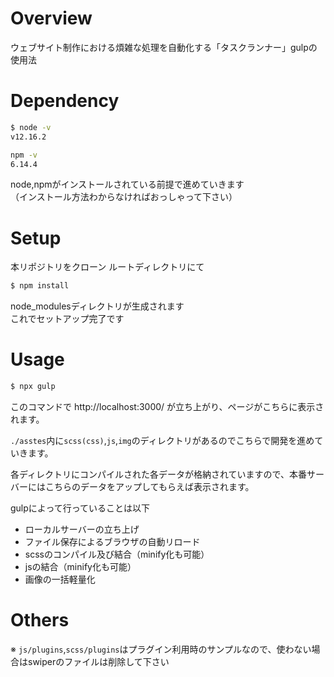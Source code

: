# Overview

ウェブサイト制作における煩雑な処理を自動化する「タスクランナー」gulpの使用法

# Dependency

```sh
$ node -v
v12.16.2

npm -v
6.14.4
```
node,npmがインストールされている前提で進めていきます<br>（インストール方法わからなければおっしゃって下さい）

# Setup

本リポジトリをクローン
ルートディレクトリにて

```sh
$ npm install
```
node_modulesディレクトリが生成されます<br>これでセットアップ完了です

# Usage

```sh
$ npx gulp
```
このコマンドで
http://localhost:3000/
が立ち上がり、ページがこちらに表示されます。

```./asstes```内に```scss(css)```,```js```,```img```のディレクトリがあるのでこちらで開発を進めていきます。

各ディレクトリにコンパイルされた各データが格納されていますので、本番サーバーにはこちらのデータをアップしてもらえば表示されます。

gulpによって行っていることは以下

- ローカルサーバーの立ち上げ
- ファイル保存によるブラウザの自動リロード
- scssのコンパイル及び結合（minify化も可能）
- jsの結合（minify化も可能）
- 画像の一括軽量化

# Others

※ ```js/plugins```,```scss/plugins```はプラグイン利用時のサンプルなので、使わない場合はswiperのファイルは削除して下さい
